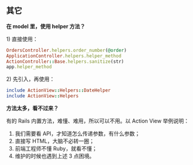 ## 其它

**在 model 里，使用 helper 方法？**

1\) 直接使用：

```ruby
OrdersController.helpers.order_number(@order)
ApplicationController.helpers.helper_method
ActionController::Base.helpers.sanitize(str)
app.helper_method
```

2\) 先引入，再使用：

```ruby
include ActionView::Helpers::DateHelper
include ActionView::Helpers
```

**方法太多，看不过来？**

有的 Rails 内置方法，难懂、难用，所以可以不用。以 Action View 举例说明：

1. 我们需要看 API，才知道怎么传递参数，有什么参数；
2. 直接写 HTML，大脑不必转一圈；
3. 前端工程师不懂 Ruby，就看不懂；
4. 维护的时候也遇到上述 3 点困境。



